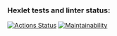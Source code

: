 ### Hexlet tests and linter status:
[![Actions Status](https://github.com/DanaSenko/python-project-83/actions/workflows/hexlet-check.yml/badge.svg)](https://github.com/DanaSenko/python-project-83/actions)
[![Maintainability](https://api.codeclimate.com/v1/badges/7a79288aeba64220027b/maintainability)](https://codeclimate.com/github/DanaSenko/python-project-83/maintainability)
